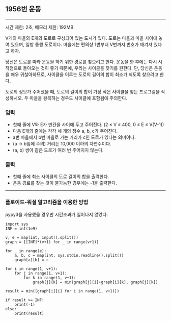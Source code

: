 ## 1956번 운동

---

시간 제한: 2초, 메모리 제한: 192MB

V개의 마을와 E개의 도로로 구성되어 있는 도시가 있다. 도로는 마을과 마을 사이에 놓여 있으며, 일방 통행 도로이다. 마을에는 편의상 1번부터 V번까지 번호가 매겨져 있다고 하자.

당신은 도로를 따라 운동을 하기 위한 경로를 찾으려고 한다. 운동을 한 후에는 다시 시작점으로 돌아오는 것이 좋기 때문에, 우리는 사이클을 찾기를 원한다. 단, 당신은 운동을 매우 귀찮아하므로, 사이클을 이루는 도로의 길이의 합이 최소가 되도록 찾으려고 한다.

도로의 정보가 주어졌을 때, 도로의 길이의 합이 가장 작은 사이클을 찾는 프로그램을 작성하시오. 두 마을을 왕복하는 경우도 사이클에 포함됨에 주의한다.

### 입력

- 첫째 줄에 V와 E가 빈칸을 사이에 두고 주어진다. (2 ≤ V ≤ 400, 0 ≤ E ≤ V(V-1)) 
- 다음 E개의 줄에는 각각 세 개의 정수 a, b, c가 주어진다. 
- a번 마을에서 b번 마을로 가는 거리가 c인 도로가 있다는 의미이다. 
- (a → b임에 주의) 거리는 10,000 이하의 자연수이다. 
- (a, b) 쌍이 같은 도로가 여러 번 주어지지 않는다.

### 출력

- 첫째 줄에 최소 사이클의 도로 길이의 합을 출력한다. 
- 운동 경로를 찾는 것이 불가능한 경우에는 -1을 출력한다.

---

### 플로이드-워셜 알고리즘을 이용한 방법

pypy3을 사용했을 경우만 시간초과가 일어나지 않았다.
~~~
import sys
INF = int(1e9)

v, e = map(int, input().split())
graph = [[INF]*(v+1) for _ in range(v+1)]

for _ in range(e):
    a, b, c = map(int, sys.stdin.readline().split())
    graph[a][b] = c

for i in range(1, v+1):
    for j in range(1, v+1):
        for k in range(1, v+1):
            graph[j][k] = min(graph[j][i]+graph[i][k], graph[j][k])

result = min([graph[i][i] for i in range(1, v+1)])

if result >= INF:
    print(-1)
else:
    print(result)

~~~
